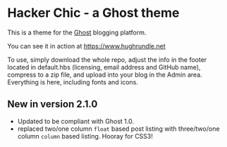 # Hacker Chic - a Ghost theme

This is a theme for the [Ghost](https://ghost.org) blogging platform.

You can see it in action at https://www.hughrundle.net

To use, simply download the whole repo, adjust the info in the footer located in default.hbs (licensing, email address and GitHub name), compress to a zip file, and upload into your blog in the Admin area. Everything is here, including fonts and icons.

## New in version 2.1.0
* Updated to be compliant with Ghost 1.0.
* replaced two/one column `float` based post listing with three/two/one column `column` based listing. Hooray for CSS3!